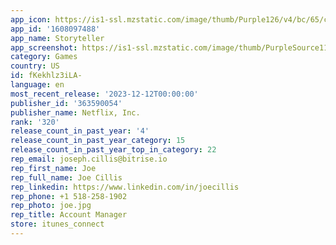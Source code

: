 ```yaml
---
app_icon: https://is1-ssl.mzstatic.com/image/thumb/Purple126/v4/bc/65/c0/bc65c08a-96ad-c379-0d0b-294a477a9a54/AppIcon-1x_U007emarketing-0-7-0-85-220.png/1024x1024bb.png
app_id: '1608097488'
app_name: Storyteller
app_screenshot: https://is1-ssl.mzstatic.com/image/thumb/PurpleSource116/v4/a7/6f/4a/a76f4a02-0b40-d79f-dedc-0aca9e1f9919/3998eedd-9ca6-4597-82f6-ff860ec4dde1_1_GAME_SCREENSHOT_IOS_MOBILE_HORIZONTAL_6_5_INCH_17_9bb7c840-4dbb-11ee-9233-12c2b655b3c5.jpg/2778x1284bb.png
category: Games
country: US
id: fKekhlz3iLA-
language: en
most_recent_release: '2023-12-12T00:00:00'
publisher_id: '363590054'
publisher_name: Netflix, Inc.
rank: '320'
release_count_in_past_year: '4'
release_count_in_past_year_category: 15
release_count_in_past_year_top_in_category: 22
rep_email: joseph.cillis@bitrise.io
rep_first_name: Joe
rep_full_name: Joe Cillis
rep_linkedin: https://www.linkedin.com/in/joecillis
rep_phone: +1 518-258-1902
rep_photo: joe.jpg
rep_title: Account Manager
store: itunes_connect
---
```

